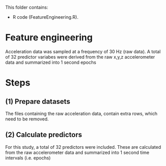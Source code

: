 This folder contains:
- R code (FeatureEngineering.R).

# Feature engineering
Acceleration data was sampled at a frequency of 30 Hz (raw data). A total of 32 predictor variabes were derived from the raw x,y,z accelerometer data and summarized into 1 second epochs
# Steps
## (1) Prepare datasets
The files containing the raw acceleration data, contain extra rows, which need to be removed.
## (2) Calculate predictors
For this study, a total of 32 predictors were included. These are calculated from the raw accelerometer data and summarized into 1 second time intervals (i.e. epochs)

